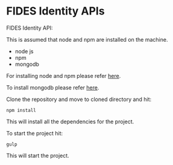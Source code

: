 # FIDES Identity APIs

FIDES Identity API:

This is assumed that node and npm are installed on the machine.

 * node js
 * npm
 * mongodb

For installing node and npm please refer [here](https://nodejs.org/en/download/package-manager/).

To install mongodb please refer [here](https://docs.mongodb.com/manual/tutorial/install-mongodb-on-ubuntu/).

Clone the repository and move to cloned directory and hit:

```npm install```

This will install all the dependencies for the project.

To start the project hit:  

```gulp```

This will start the project.
